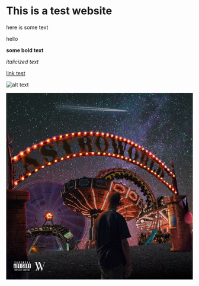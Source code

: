 # This is a test website

here is some text 

hello

**some bold text**

*italicized text* 

[link test](google.com)

![alt text](https://upload.wikimedia.org/wikipedia/commons/4/41/Shtandart_%28ship%2C_1999%29%2C_S%C3%A8te_cf02.jpg)


![alt text](docs/IMG_7655.jpg)


